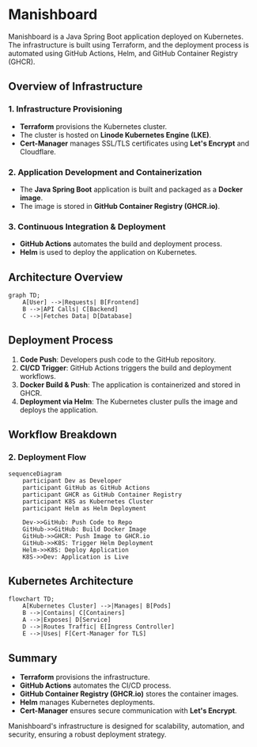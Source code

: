 # Manishboard

Manishboard is a Java Spring Boot application deployed on Kubernetes. The infrastructure is built using Terraform, and the deployment process is automated using GitHub Actions, Helm, and GitHub Container Registry (GHCR).

## Overview of Infrastructure

### 1. **Infrastructure Provisioning**
- **Terraform** provisions the Kubernetes cluster.
- The cluster is hosted on **Linode Kubernetes Engine (LKE)**.
- **Cert-Manager** manages SSL/TLS certificates using **Let's Encrypt** and Cloudflare.

### 2. **Application Development and Containerization**
- The **Java Spring Boot** application is built and packaged as a **Docker image**.
- The image is stored in **GitHub Container Registry (GHCR.io)**.

### 3. **Continuous Integration & Deployment**
- **GitHub Actions** automates the build and deployment process.
- **Helm** is used to deploy the application on Kubernetes.

## Architecture Overview
```mermaid
graph TD;
    A[User] -->|Requests| B[Frontend]
    B -->|API Calls| C[Backend]
    C -->|Fetches Data| D[Database]
```

## Deployment Process
1. **Code Push**: Developers push code to the GitHub repository.
2. **CI/CD Trigger**: GitHub Actions triggers the build and deployment workflows.
3. **Docker Build & Push**: The application is containerized and stored in GHCR.
4. **Deployment via Helm**: The Kubernetes cluster pulls the image and deploys the application.
## Workflow Breakdown

### 2. **Deployment Flow**
```mermaid
sequenceDiagram
    participant Dev as Developer
    participant GitHub as GitHub Actions
    participant GHCR as GitHub Container Registry
    participant K8S as Kubernetes Cluster
    participant Helm as Helm Deployment

    Dev->>GitHub: Push Code to Repo
    GitHub->>GitHub: Build Docker Image
    GitHub->>GHCR: Push Image to GHCR.io
    GitHub->>K8S: Trigger Helm Deployment
    Helm->>K8S: Deploy Application
    K8S->>Dev: Application is Live
```

## Kubernetes Architecture
```mermaid
flowchart TD;
    A[Kubernetes Cluster] -->|Manages| B[Pods]
    B -->|Contains| C[Containers]
    A -->|Exposes| D[Service]
    D -->|Routes Traffic| E[Ingress Controller]
    E -->|Uses| F[Cert-Manager for TLS]
```

## Summary
- **Terraform** provisions the infrastructure.
- **GitHub Actions** automates the CI/CD process.
- **GitHub Container Registry (GHCR.io)** stores the container images.
- **Helm** manages Kubernetes deployments.
- **Cert-Manager** ensures secure communication with **Let's Encrypt**.

Manishboard's infrastructure is designed for scalability, automation, and security, ensuring a robust deployment strategy.

